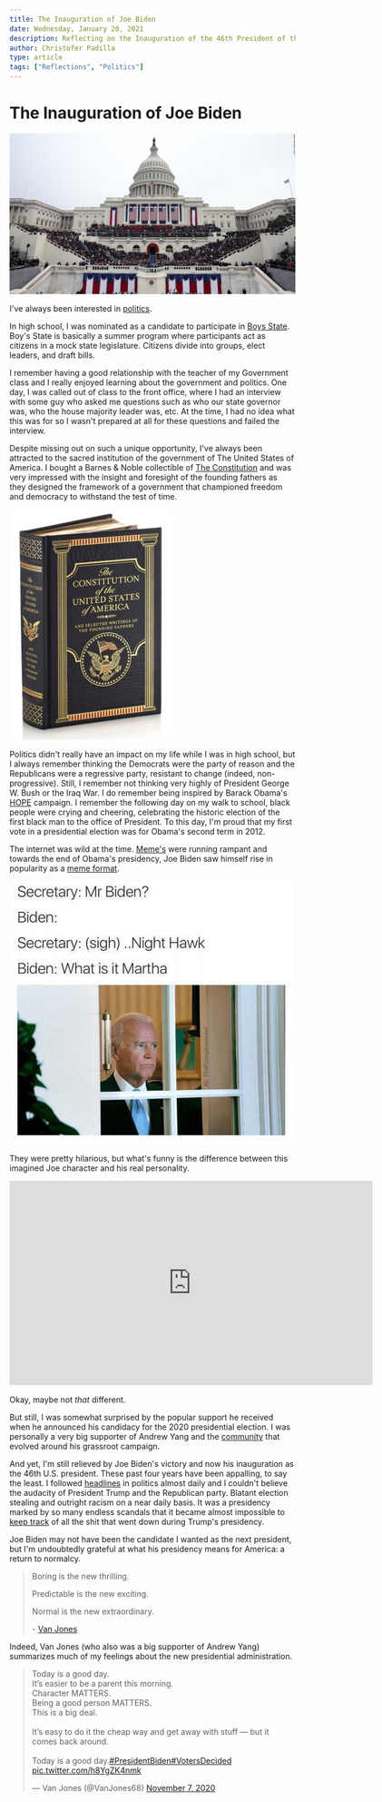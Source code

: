 ```yaml
---
title: The Inauguration of Joe Biden
date: Wednesday, January 20, 2021
description: Reflecting on the Inauguration of the 46th President of the United States of America.
author: Christofer Padilla
type: article
tags: ["Reflections", "Politics"]
---
```


# The Inauguration of Joe Biden

![The White House during Inauguration Day](/images/Inauguration.jpg)

I've always been interested in [politics](/tags/#Politics).

In high school, I was nominated as a candidate to participate in [Boys State](https://en.wikipedia.org/wiki/Boys/Girls_State). Boy's State is basically a summer program where participants act as citizens in a mock state legislature. Citizens divide into groups, elect leaders, and draft bills.

I remember having a good relationship with the teacher of my Government class and I really enjoyed learning about the government and politics. One day, I was called out of class to the front office, where I had an interview with some guy who asked me questions such as who our state governor was, who the house majority leader was, etc. At the time, I had no idea what this was for so I wasn't prepared at all for these questions and failed the interview.

Despite missing out on such a unique opportunity, I've always been attracted to the sacred institution of the government of The United States of America. I bought a Barnes & Noble collectible of [The Constitution](https://www.barnesandnoble.com/w/the-constitution-of-the-united-states-of-america-and-selected-writings-of-the-founding-fathers-various-authors/1107851374) and was very impressed with the insight and foresight of the founding fathers as they designed the framework of a government that championed freedom and democracy to withstand the test of time.

![The Constitution of the United States of America and Selected Writings of the Founding Fathers](/images/TheConstitution.jpg)

Politics didn't really have an impact on my life while I was in high school, but I always remember thinking the Democrats were the party of reason and the Republicans were a regressive party, resistant to change (indeed, non-progressive). Still, I remember not thinking very highly of President George W. Bush or the Iraq War. I do remember being inspired by Barack Obama's [HOPE](https://en.wikipedia.org/wiki/Barack_Obama_%22Hope%22_poster) campaign. I remember the following day on my walk to school, black people were crying and cheering, celebrating the historic election of the first black man to the office of President. To this day, I'm proud that my first vote in a presidential election was for Obama's second term in 2012.

The internet was wild at the time. [Meme's](https://en.wikipedia.org/wiki/Internet_meme) were running rampant and towards the end of Obama's presidency, Joe Biden saw himself rise in popularity as a [meme format](https://knowyourmeme.com/memes/prankster-joe-biden).

![Night Hawk](/images/nighthawk.jpg)

They were pretty hilarious, but what's funny is the difference between this imagined Joe character and his real personality.

<div class="resp-container">
  <iframe class="resp-iframe" width="640" height="360" src="https://www.youtube.com/embed/oihV9yrZRHg?start=409" frameborder="0" allow="accelerometer; autoplay; clipboard-write; encrypted-media; gyroscope; picture-in-picture" allowfullscreen></iframe>
</div>

Okay, maybe not *that* different.

But still, I was somewhat surprised by the popular support he received when he announced his candidacy for the 2020 presidential election. I was personally a very big supporter of Andrew Yang and the [community](https://www.reddit.com/r/YangForPresidentHQ) that evolved around his grassroot campaign.

And yet, I'm still relieved by Joe Biden's victory and now his inauguration as the 46th U.S. president. These past four years have been appalling, to say the least. I followed [headlines](https://www.reddit.com/r/politics) in politics almost daily and I couldn't believe the audacity of President Trump and the Republican party. Blatant election stealing and outright racism on a near daily basis. It was a presidency marked by so many endless scandals that it became almost impossible to [keep track](https://www.reddit.com/r/Keep_Track/) of all the shit that went down during Trump's presidency.

Joe Biden may not have been the candidate I wanted as the next president, but I'm undoubtedly grateful at what his presidency means for America: a return to normalcy.

<blockquote>
<p>Boring is the new thrilling.</p>
<p>Predictable is the new exciting.</p>
<p>Normal is the new extraordinary.</p>
<footer>- <a href="https://twitter.com/VanJones68/status/1325272152757710850">Van Jones</a></footer>
</blockquote>

Indeed, Van Jones (who also was a big supporter of Andrew Yang) summarizes much of my feelings about the new presidential administration.

<blockquote class="twitter-tweet tw-align-center"><p lang="en" dir="ltr">Today is a good day. <br>It’s easier to be a parent this morning.<br>Character MATTERS.<br>Being a good person MATTERS.<br>This is a big deal.<br><br>It’s easy to do it the cheap way and get away with stuff — but it comes back around. <br><br>Today is a good day.<a href="https://twitter.com/hashtag/PresidentBiden?src=hash&amp;ref_src=twsrc%5Etfw">#PresidentBiden</a><a href="https://twitter.com/hashtag/VotersDecided?src=hash&amp;ref_src=twsrc%5Etfw">#VotersDecided</a> <a href="https://t.co/h8YgZK4nmk">pic.twitter.com/h8YgZK4nmk</a></p>&mdash; Van Jones (@VanJones68) <a href="https://twitter.com/VanJones68/status/1325119093834469378?ref_src=twsrc%5Etfw">November 7, 2020</a></blockquote> <script async src="https://platform.twitter.com/widgets.js" charset="utf-8"></script>

<TagLinks />

<Comments />
